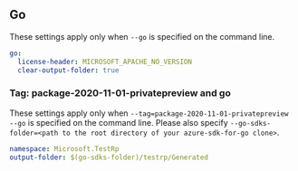 ## Go

These settings apply only when `--go` is specified on the command line.

```yaml $(go)
go:
  license-header: MICROSOFT_APACHE_NO_VERSION
  clear-output-folder: true
```

### Tag: package-2020-11-01-privatepreview and go

These settings apply only when `--tag=package-2020-11-01-privatepreview --go` is specified on the command line.
Please also specify `--go-sdks-folder=<path to the root directory of your azure-sdk-for-go clone>`.

```yaml $(tag) == 'package-2020-11-01-privatepreview' && $(go)
namespace: Microsoft.TestRp
output-folder: $(go-sdks-folder)/testrp/Generated
```
